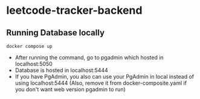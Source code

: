 # leetcode-tracker-backend


## Running Database locally

```shell
docker compose up
```
- After running the command, go to pgadmin which hosted in 
localhost:5050
- Database is hosted in localhost:5444
- If you have PgAdmin, you also can use your PgAdmin in local
instead of using localhost:5444 (Also, remove it from docker-composite.yaml if you don't want web version pgadmin to run)